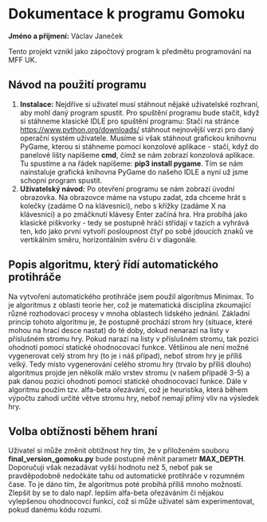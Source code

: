 # Dokumentace k programu Gomoku
**Jméno a příjmení:** Václav Janeček

Tento projekt vznikl jako zápočtový program k předmětu programování na MFF UK.

## Návod na použití programu
1. **Instalace:** Nejdříve si uživatel musí stáhnout nějaké uživatelské rozhraní, aby mohl daný program spustit. Pro spuštění programu bude stačit, když si stáhneme klasické IDLE pro spuštění programu: Stačí na stránce https://www.python.org/downloads/ stáhnout nejnovější verzi pro daný operační systém uživatele. Musíme si však stáhnout grafickou knihovnu PyGame, kterou si stáhneme pomocí konzolové aplikace - stačí, když do panelové lišty napíšeme **cmd**, čímž se nám zobrazí konzolová aplikace. Tu spustíme a na řádek napíšeme: **pip3 install pygame**. Tím se nám nainstaluje grafická knihovna PyGame do našeho IDLE a nyní už jsme schopni program spustit.
2. **Uživatelský návod:** Po otevření programu se nám zobrazí úvodní obrazovka. Na obrazovce máme na vstupu zadat, zda chceme hrát s kolečky (zadáme O na klávesnici), nebo s křížky (zadáme X na klávesnici) a po zmáčknutí klávesy Enter začíná hra. Hra probíhá jako klasické piškvorky - tedy se postupně hráči střídají v tazích a vyhrává ten, kdo jako první vytvoří posloupnost čtyř po sobě jdoucích znaků ve vertikálním směru, horizontálním svěru či v diagonále.
## Popis algoritmu, který řídí automatického protihráče ##
Na vytvoření automatického protihráče jsem použil algoritmus Minimax. To je algoritmus z oblasti teorie her, což je matematická disciplína zkoumající různé rozhodovací procesy v mnoha oblastech lidského jednání. Základní princip tohoto algoritmu je, že postupně prochází strom hry (situace, které mohou na hrací desce nastat) do té doby, dokud nenarazí na listy v příslušném stromu hry. Pokud narazí na listy v příslušném stromu, tak pozici ohodnotí pomocí statické ohodnocovací funkce. Většinou ale není možné vygenerovat celý strom hry (to je i náš případ), neboť strom hry je příliš velký. Tedy místo vygenerování celého stromu hry (trvalo by příliš dlouho) algoritmus projde jen několik málo vrstev stromu (v našem případě 3-5) a pak danou pozici ohodnotí pomocí statické ohodnocovací funkce. Dále v algoritmu použím tzv. alfa-beta ořezávání, což je heuristika, která během výpočtu zahodí určité větve stromu hry, neboť nemají přímý vliv na výsledek hry. 

## Volba obtížnosti během hraní ##
Uživatel si může změnit obtížnost hry tím, že v přiloženém souboru **final_version_gomoku.py** bude postupně měnit parametr **MAX_DEPTH**. Doporučuji však nezadávat vyšší hodnotu než 5, neboť pak se pravděpodobně nedočkáte tahu od automatické protihráče v rozumném čase. To je dáno tím, že algoritmus poté probíhá příliš mnoho možností. Zlepšit by se to dalo např. lepším alfa-beta ořezáváním či nějakou vylepšenou ohodnocovcí funkcí, což si může uživatel sám experimentovat, pokud danému kódu rozumí. 
